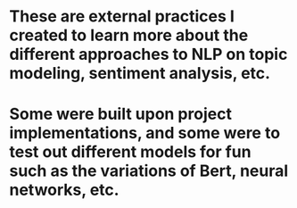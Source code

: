# These are external practices I created to learn more about the different approaches to NLP on topic modeling, sentiment analysis, etc.
# Some were built upon project implementations, and some were to test out different models for fun such as the variations of Bert, neural networks, etc.
